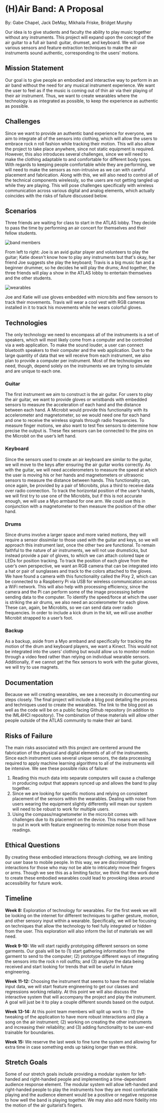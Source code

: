 # (H)Air Band: A Proposal
By: Gabe Chapel, Jack DeMay, Mikhaila Friske, Bridget Murphy

Our idea is to give students and faculty the ability to play music together without any instruments. This project will expand upon the concept of the air guitar to a full air band: guitar, drumset, and keyboard. We will use various sensors and feature extraction techniques to make the air instruments sound authentic, corresponding to the users’ motions. 

## Mission Statement
Our goal is to give people an embodied and interactive way to perform in an air band without the need for any musical instrument experience. We want the user to feel as if the music is coming out of thin air via their playing of their air instrument. Thus, we want to create wearables where the technology is as integrated as possible, to keep the experience as authentic as possible.

## Challenges
Since we want to provide an authentic band experience for everyone, we aim to integrate all of the sensors into clothing, which will allow the users to embrace rock n roll fashion while tracking their motion. This will also allow the project to take place anywhere, since not static equipment is required. However, this also introduces several challenges, since we will need to make the clothing adaptable to and comfortable for different body types. With regards to keeping people comfortable while they are performing, we will need to make the sensors as non-intrusive as we can with careful placement and fabrication. Along with this, we will also need to control all of the technical components wirelessly, so the users are not getting tangled up while they are playing. This will pose challenges specifically with wireless communication across various digital and analog elements, which actually coincides with the risks of failure discussed below.

## Scenarios
Three friends are waiting for class to start in the ATLAS lobby. They decide to pass the time by performing an air concert for themselves and their fellow students. 

![band members](/images/bandmembers.png "Band Members")

From left to right: Joe is an avid guitar player and volunteers to play the guitar; Katie doesn't know how to play any instruments but that's okay, her friend Joe suggests she play the keyboard; Travis is a big music fan and a beginner drummer, so he decides he will play the drums; And together, the three friends will play a show in the ATLAS lobby to entertain themselves and the other students.

![wearables](/images/wearables.png "Band Wearables")

Joe and Katie will use gloves embedded with micro:bits and flew sensors to track their movements. Travis will wear a cool vest with RGB cameras installed in it to track his movements while he wears colorful gloves.

## Technologies
The only technology we need to encompass all of the instruments is a set of speakers, which will most likely come from a computer and be controlled via a web application. To make the sound louder, a user can connect bluetooth speakers to their computer and the web application. Due to the large quantity of data that we will receive from each instrument, we also plan to provide a computer per instrument. Most of the technologies we need, though, depend solely on the instruments we are trying to simulate and are unique to each one.

### Guitar
The first instrument we aim to construct is the air guitar. For users to play the air guitar, we want to provide gloves or wristbands with embedded sensors to measure the acceleration of each hand and the distance between each hand. A Microbit would provide this functionality with its accelerometer and magnetometer, so we would need one for each hand and one to receive the wireless signals through radio frequencies. To measure finger motions, we also want to test flex sensors to determine how precise the output is. These flex sensors can be connected to the pins on the Microbit on the user’s left hand.

### Keyboard
Since the sensors used to create an air keyboard are similar to the guitar, we will move to the keys after ensuring the air guitar works correctly. As with the guitar, we will need accelerometers to measure the speed at which the user is moving his or her hands and magnetometers or ultrasonic sensors to measure the distance between hands. This functionality can, once again, be provided by a pair of Microbits, plus a third to receive data over radio connection. To track the horizontal position of the user’s hands, we will first try to use one of the Microbits, but if this is not accurate enough, we will use a Myo armband for one arm. We could use this in conjunction with a magnetometer to then measure the position of the other hand.

### Drums
Since drums involve a larger space and more varied motions, they will require a sensor dissimilar to those used with the guitar and keys, so we will approach this instrument last, once the other two are functional. To remain faithful to the nature of air instruments, we will not use drumsticks, but instead provide a pair of gloves, to which we can attach colored tape or LEDs for position tracking. To track the position of each glove from the user’s own perspective, we want an RGB camera that can be integrated into a hat or pair of sunglasses and track to the colors attached to the gloves. We have found a camera with this functionality called the Pixy 2, which can be connected to a Raspberry Pi via USB for wireless communication across a WiFi network. This will also help with processing efficiency, since the camera and the Pi can perform some of the image processing before sending data to the computer. To identify the speed/force at which the user is striking the air drums, we also need an accelerometer for each glove. These can, again, be Microbits, so we can send data over radio frequencies. In order to include a kick drum in the kit, we will use another Microbit strapped to a user’s foot.

### Backup
As a backup, aside from a Myo armband and specifically for tracking the motion of the drum and keyboard players, we want a Kinect. This would not be integrated into the users’ clothing but would allow us to monitor motion through a video feed rather than relying on individual wearable sensors. Additionally, if we cannot get the flex sensors to work with the guitar gloves, we will try to use magnets.


## Documentation
Because we will creating wearables, we see a necessity in documenting our steps closely. The final project will include a blog post detailing the process and techniques used to create the wearables. The link to the blog post as well as the code will be on a public facing Github repository (in addition to the IML4HCI repository). The combination of these materials will allow other people outside of the ATLAS community to make their air band.

## Risks of Failure
The main risks associated with this project are centered around the fabrication of the physical and digital elements of all of the instruments. Since each instrument uses several unique sensors, the data processing required to apply machine learning algorithms to all of the instruments will be intensive. We see these possible risks of failure:

1. Reading this much data into separate computers will cause a challenge in producing output that appears synced up and allows the band to play together.
2. Since we are looking for specific motions and relying on consistent placement of the sensors within the wearables. Dealing with noise from users wearing the equipment slightly differently will mean our system will need to be robust to work for multiple users. 
3. Using the compass/magnetometer in the micro:bit comes with challenges due to its placement on the device. This means we will have to put in work with feature engineering to minimize noise from those readings.
 

## Ethical Questions
By creating these embodied interactions through clothing, we are limiting our user base to mobile people. In this way, we are discriminating interactions for those who may not be able to intricately move their fingers or arms. Though we see this as a limiting factor, we think that the work done to create these embodied wearables could lead to provoking ideas around accessibility for future work.


## Timeline
**Week 8:** Exploration of technology for wearables. For the first week we will be looking on the internet for different techniques to gather gesture, motion, and other sensory input within a wearable. Specifically, we will be focusing on techniques that allow the technology to feel fully integrated or hidden from the user. This exploration will also inform the list of materials we will need.

**Week 9-10:** We will start rapidly prototyping different sensors on some garments. Our goals will be to (1) start gathering information from the garment to send to the computer; (2) prototype different ways of integrating the sensors into the rock n roll outfits; and (3) analyze the data being received and start looking for trends that will be useful in future engineering.

**Week 11-12:** Choosing the instrument that seems to have the most reliable input data, we will start feature engineering to get our classes and regressions working reliably. At this point we will also discuss the interactive system that will accompany the project and play the instrument. A goal will just be it to play a couple different sounds based on the output.

**Week 13-14:** At this point team members will split up work to : (1) the tweaking of the application to have more robust interactions and play a song on the air instrument; (2) working on creating the other instruments and increasing their reliability; and (3) adding functionality to be user-end trainable for boundaries. 

**Week 15:** We reserve the last week to fine tune the system and allowing for extra time in case something ends up taking longer than we think.

## Stretch Goals
Some of our stretch goals include providing a modular system for left-handed and right-handed people and implementing a time-dependent audience response element. The modular system will allow left-handed and right-handed people to play the instruments how they are most comfortable playing and the audience element would be a positive or negative response to how well the band is playing together. We may also add more fidelity into the motion of the air guitarist’s fingers.
